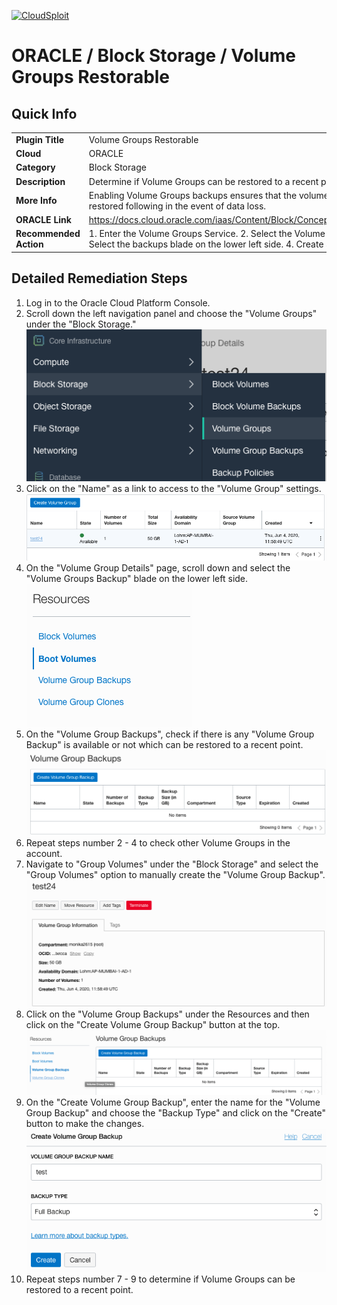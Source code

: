 [![CloudSploit](https://cloudsploit.com/img/logo-new-big-text-100.png "CloudSploit")](https://cloudsploit.com)

# ORACLE / Block Storage / Volume Groups Restorable

## Quick Info

| | |
|-|-|
| **Plugin Title** | Volume Groups Restorable |
| **Cloud** | ORACLE |
| **Category** | Block Storage |
| **Description** | Determine if Volume Groups can be restored to a recent point. |
| **More Info** | Enabling Volume Groups backups ensures that the volume group can be restored following in the event of data loss. |
| **ORACLE Link** | https://docs.cloud.oracle.com/iaas/Content/Block/Concepts/volumegroups.htm |
| **Recommended Action** | 1. Enter the Volume Groups Service. 2. Select the Volume Group in question. 3. Select the backups blade on the lower left side. 4. Create a backup. |

## Detailed Remediation Steps
1. Log in to the Oracle Cloud Platform Console.
2. Scroll down the left navigation panel and choose the "Volume Groups" under the "Block Storage." </br> <img src="/resources/oracle/blockstorage/volume-groups-restorable/step2.png"/>
3. Click on the "Name" as a link to access to the "Volume Group" settings.</br> <img src="/resources/oracle/blockstorage/volume-groups-restorable/step3.png"/>
4. On the "Volume Group Details" page, scroll down and select the "Volume Groups Backup" blade on the lower left side.</br> <img src="/resources/oracle/blockstorage/volume-groups-restorable/step4.png"/>
5. On the "Volume Group Backups", check if there is any "Volume Group Backup" is available or not which can be restored to a recent point.</br> <img src="/resources/oracle/blockstorage/volume-groups-restorable/step5.png"/>
6. Repeat steps number 2 - 4 to check other Volume Groups in the account.</br>
7. Navigate to "Group Volumes" under the "Block Storage" and select the "Group Volumes" option to manually create  the "Volume Group Backup".</br> <img src="/resources/oracle/blockstorage/volume-groups-restorable/step7.png"/>
8. Click on the "Volume Group Backups" under the Resources and then click on the "Create Volume Group Backup" button at the top.</br> <img src="/resources/oracle/blockstorage/volume-groups-restorable/step8.png"/>
9. On the "Create Volume Group Backup", enter the name for the "Volume Group Backup" and choose the "Backup Type" and click on the "Create" button to make the changes.</br> <img src="/resources/oracle/blockstorage/volume-groups-restorable/step9.png"/>
10. Repeat steps number 7 - 9 to determine if Volume Groups can be restored to a recent point.</br>
